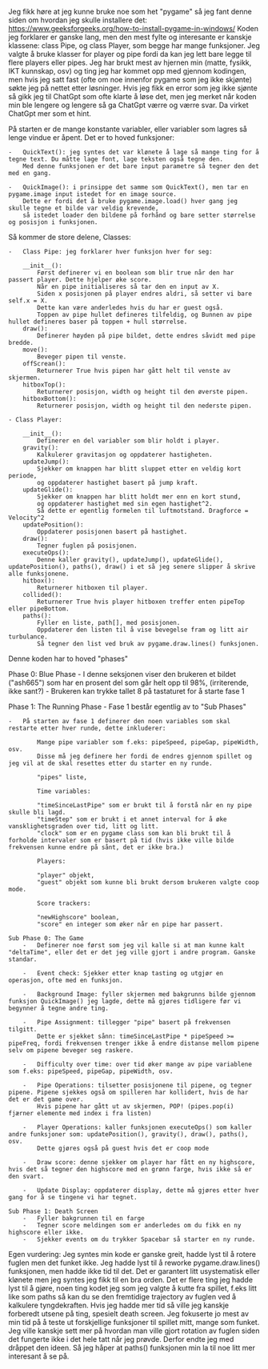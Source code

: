 Jeg fikk høre at jeg kunne bruke noe som het "pygame" så jeg fant denne siden om hvordan jeg skulle installere det: https://www.geeksforgeeks.org/how-to-install-pygame-in-windows/
Koden jeg forklarer er ganske lang, men den mest fylte og interesante er kanskje klassene: class Pipe, og class Player, som begge har mange funksjoner. 
Jeg valgte å bruke klasser for player og pipe fordi da kan jeg lett bare legge til flere players eller pipes.
Jeg har brukt mest av hjernen min (matte, fysikk, IKT kunnskap, osv) og ting jeg har kommet opp med gjennom kodingen, 
men hvis jeg satt fast (ofte om noe innenfor pygame som jeg ikke skjønte) søkte jeg på nettet etter løsninger. 
Hvis jeg fikk en error som jeg ikke sjønte så gikk jeg til ChatGpt som ofte klarte å løse det, 
men jeg merket når koden min ble lengere og lengere så ga ChatGpt værre og værre svar.
Da virket ChatGpt mer som et hint.

På starten er de mange konstante variabler, eller variabler som lagres så lenge vindue er åpent.
Det er to hoved funksjoner:

    -   QuickText(): jeg syntes det var klønete å lage så mange ting for å tegne text. Du måtte lage font, lage teksten også tegne den. 
        Med denne funksjonen er det bare input parametre så tegner den det med en gang.

    -   QuickImage(): i prinsippe det samme som QuickText(), men tar en pygame.image input istedet for en image source. 
        Dette er fordi det å bruke pygame.image.load() hver gang jeg skulle tegne et bilde var veldig krevende, 
        så istedet loader den bildene på forhånd og bare setter størrelse og posisjon i funksjonen.

Så kommer de store delene, Classes:

    -   Class Pipe: jeg forklarer hver funksjon hver for seg:

        __init__(): 
            Først definerer vi en boolean som blir true når den har passert player. Dette hjelper øke score.
            Når en pipe initialiseres så tar den en input av X. 
            Siden x posisjonen på player endres aldri, så setter vi bare self.x = X. 
            Dette kan være anderledes hvis du har er guest også.
            Toppen av pipe hullet defineres tilfeldig, og Bunnen av pipe hullet defineres baser på toppen + hull størrelse.
        draw():
            Definerer høyden på pipe bildet, dette endres såvidt med pipe bredde.
        move():
            Beveger pipen til venste.
        offScrean():
            Returnerer True hvis pipen har gått helt til venste av skjermen.
        hitboxTop():
            Returnerer posisjon, width og height til den øverste pipen.
        hitboxBottom():
            Returnerer posisjon, width og height til den nederste pipen.
        
    - Class Player:

        __init__():
            Definerer en del variabler som blir holdt i player.
        gravity():
            Kalkulerer gravitasjon og oppdaterer hastigheten.
        updateJump():
            Sjekker om knappen har blitt sluppet etter en veldig kort periode, 
            og oppdaterer hastighet basert på jump kraft.
        updateGlide():
            Sjekker om knappen har blitt holdt mer enn en kort stund,
            og oppdaterer hastighet med sin egen hastighet^2.
            Så dette er egentlig formelen til luftmotstand. Dragforce = Velocity^2
        updatePosition():
            Oppdaterer posisjonen basert på hastighet.
        draw():
            Tegner fuglen på posisjonen.
        executeOps():
            Denne kaller gravity(), updateJump(), updateGlide(), updatePosition(), paths(), draw() i et så jeg senere slipper å skrive alle funksjonene.
        hitbox():
            Returnerer hitboxen til player.
        collided():
            Returnerer True hvis player hitboxen treffer enten pipeTop eller pipeBottom.
        paths():
            Fyller en liste, path[], med posisjonen.
            Oppdaterer den listen til å vise bevegelse fram og litt air turbulance.
            Så tegner den list ved bruk av pygame.draw.lines() funksjonen.

Denne koden har to hoved "phases"

Phase 0: Blue Phase
    -   I denne seksjonen viser den brukeren et bildet ("ash665") som har en prosent del som går helt opp til 98%, (irriterende, ikke sant?)
    - Brukeren kan trykke tallet 8 på tastaturet for å starte fase 1

Phase 1: The Running Phase
    -   Fase 1 består egentlig av to "Sub Phases"

    -   På starten av fase 1 definerer den noen variables som skal restarte etter hver runde, dette inkluderer: 

            Mange pipe variabler som f.eks: pipeSpeed, pipeGap, pipeWidth, osv. 
            Disse må jeg definere her fordi de endres gjennom spillet og jeg vil at de skal resettes etter du starter en ny runde.

            "pipes" liste,
            
            Time variables:

            "timeSinceLastPipe" som er brukt til å forstå når en ny pipe skulle bli lagd.
            "timeStep" som er brukt i et annet interval for å øke vansklighetsgraden over tid, litt og litt.
            "clock" som er en pygame class som kan bli brukt til å forholde intervaler som er basert på tid (hvis ikke ville bilde frekvensen kunne endre på sånt, det er ikke bra.)

            Players:

            "player" objekt,
            "guest" objekt som kunne bli brukt dersom brukeren valgte coop mode.

            Score trackers:

            "newHighscore" boolean,
            "score" en integer som øker når en pipe har passert.
    
    Sub Phase 0: The Game
        -   Definerer noe først som jeg vil kalle si at man kunne kalt "deltaTime", eller det er det jeg ville gjort i andre program. Ganske standar.

        -   Event check: Sjekker etter knap tasting og utgjør en operasjon, ofte med en funksjon.

        -   Background Image: fyller skjermen med bakgrunns bilde gjennom funksjon QuickImage() jeg lagde, dette må gjøres tidligere før vi begynner å tegne andre ting.

        -   Pipe Assignment: tillegger "pipe" basert på frekvensen tilgitt. 
            Dette er sjekket sånn: timeSinceLastPipe * pipeSpeed >= pipeFreq, fordi frekvensen trenger ikke å endre distanse mellom pipene selv om pipene beveger seg raskere.
        
        -   Difficulty over time: over tid øker mange av pipe variablene som f.eks: pipeSpeed, pipeGap, pipeWidth, osv.

        -   Pipe Operations: tilsetter posisjonene til pipene, og tegner pipene. Pipene sjekkes også om spilleren har kollidert, hvis de har det er det game over. 
            Hvis pipene har gått ut av skjermen, POP! (pipes.pop(i) fjærner elemente med index i fra listen)

        -   Player Operations: kaller funksjonen executeOps() som kaller andre funksjoner som: updatePosition(), gravity(), draw(), paths(), osv. 
            Dette gjøres også på guest hvis det er coop mode

        -   Draw score: denne sjekker om player har fått en ny highscore, hvis det så tegner den highscore med en grønn farge, hvis ikke så er den svart.

        -   Update Display: oppdaterer display, dette må gjøres etter hver gang for å se tingene vi har tegnet.

    Sub Phase 1: Death Screen
        -   Fyller bakgrunnen til en farge
        -   Tegner score meldingen som er anderledes om du fikk en ny highscore eller ikke.
        -   Sjekker events om du trykker Spacebar så starter en ny runde.

Egen vurdering:
Jeg syntes min kode er ganske greit, hadde lyst til å rotere fuglen men det funket ikke. 
Jeg hadde lyst til å reworke pygame.draw.lines() funksjonen, men hadde ikke tid til det. 
Det er garantert litt usystematisk eller klønete men jeg syntes jeg fikk til en bra orden.
Det er flere ting jeg hadde lyst til å gjøre, noen ting kodet jeg som jeg valgte å kutte fra spillet, 
f.eks litt like som paths så kan du se den fremtidige trajectory av fuglen ved å kalkulere tyngdekraften.
Hvis jeg hadde mer tid så ville jeg kanskje forberedt utsene på ting, spesielt death screen.
Jeg fokuserte jo mest av min tid på å teste ut forskjellige funksjoner til spillet mitt, mange som funket.
Jeg ville kanskje sett mer på hvordan man ville gjort rotation av fuglen siden det fungerte ikke i det hele tatt når jeg prøvde.
Derfor endte jeg med dråppet den ideen. Så jeg håper at paths() funksjonen min la til noe litt mer interesant å se på.
